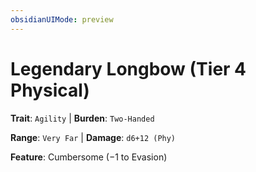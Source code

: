 ```yaml
---
obsidianUIMode: preview
---
```

# Legendary Longbow (Tier 4 Physical)

**Trait**: `Agility` | **Burden**: `Two-Handed`

**Range**: `Very Far` | **Damage**: `d6+12 (Phy)`

**Feature**: Cumbersome (−1 to Evasion)
